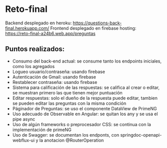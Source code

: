 # Reto-final

Backend desplegado en heroku: https://questions-back-final.herokuapp.com/
Frontend desplegado en firebase hosting: https://reto-final-a24b6.web.app/preguntas

## Puntos realizados:
- Consumo del back-end actual: se consume tanto los endpoints iniciales, como los agregados
- Logueo usuario/contraseña: usando firebase
- Autenticación de Gmail: usando firebase
- Restablecer contraseña: usando firebase
- Sistema para calificación de las respuestas: se califica al crear o editar, se muestran primero las que tienen mejor puntuación
- Editar respuestas: solo el dueño de la respuesta puede editar, tambien se pueden editar las preguntas con la misma condición
- Páginador de Preguntas: se uso el componente DataView de PrimeNG
- Uso adecuado de Observable en Angular: se quitan los any y se usa el pipe async
- Uso de algún frameworks o preprocesador CSS: se continua con la implementación de primeNG
- Uso de Swagger: se documentan los endponts, con springdoc-openapi-webflux-ui y la anotacion @RouterOperation
